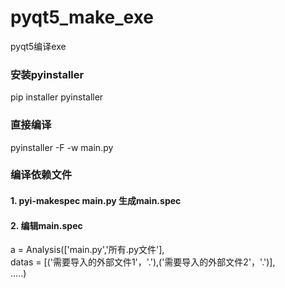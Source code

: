 # pyqt5_make_exe
pyqt5编译exe  
### 安装pyinstaller  
pip installer pyinstaller  
### 直接编译  
pyinstaller -F -w main.py  
### 编译依赖文件  
#### 1. pyi-makespec main.py 生成main.spec  
#### 2. 编辑main.spec  
a = Analysis(['main.py','所有.py文件'],  
    datas = [('需要导入的外部文件1'，'.'),('需要导入的外部文件2'，'.')],  
        .....)  
